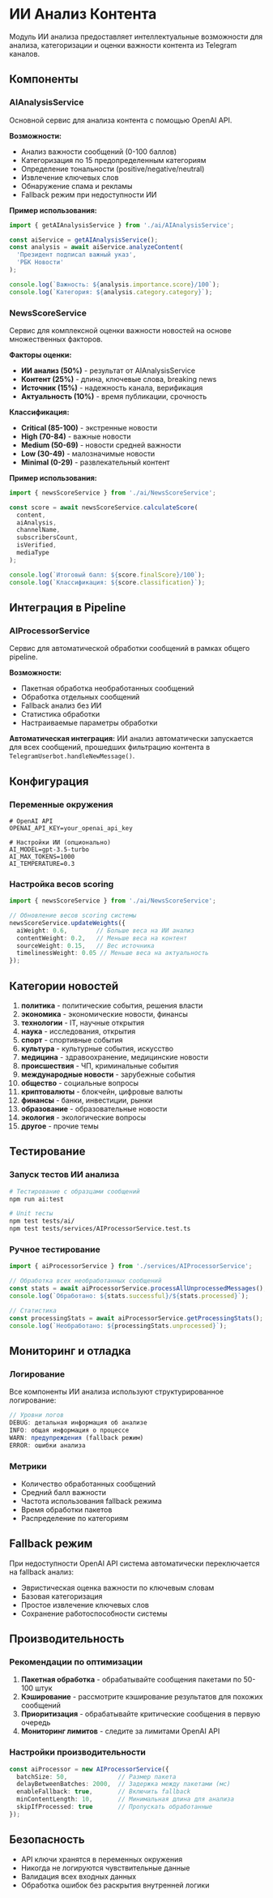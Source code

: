# ИИ Анализ Контента

Модуль ИИ анализа предоставляет интеллектуальные возможности для анализа, категоризации и оценки важности контента из Telegram каналов.

## Компоненты

### AIAnalysisService

Основной сервис для анализа контента с помощью OpenAI API.

**Возможности:**
- Анализ важности сообщений (0-100 баллов)
- Категоризация по 15 предопределенным категориям
- Определение тональности (positive/negative/neutral)
- Извлечение ключевых слов
- Обнаружение спама и рекламы
- Fallback режим при недоступности ИИ

**Пример использования:**
```typescript
import { getAIAnalysisService } from './ai/AIAnalysisService';

const aiService = getAIAnalysisService();
const analysis = await aiService.analyzeContent(
  'Президент подписал важный указ',
  'РБК Новости'
);

console.log(`Важность: ${analysis.importance.score}/100`);
console.log(`Категория: ${analysis.category.category}`);
```

### NewsScoreService

Сервис для комплексной оценки важности новостей на основе множественных факторов.

**Факторы оценки:**
- **ИИ анализ (50%)** - результат от AIAnalysisService
- **Контент (25%)** - длина, ключевые слова, breaking news
- **Источник (15%)** - надежность канала, верификация
- **Актуальность (10%)** - время публикации, срочность

**Классификация:**
- **Critical (85-100)** - экстренные новости
- **High (70-84)** - важные новости
- **Medium (50-69)** - новости средней важности  
- **Low (30-49)** - малозначимые новости
- **Minimal (0-29)** - развлекательный контент

**Пример использования:**
```typescript
import { newsScoreService } from './ai/NewsScoreService';

const score = await newsScoreService.calculateScore(
  content,
  aiAnalysis,
  channelName,
  subscribersCount,
  isVerified,
  mediaType
);

console.log(`Итоговый балл: ${score.finalScore}/100`);
console.log(`Классификация: ${score.classification}`);
```

## Интеграция в Pipeline

### AIProcessorService

Сервис для автоматической обработки сообщений в рамках общего pipeline.

**Возможности:**
- Пакетная обработка необработанных сообщений
- Обработка отдельных сообщений
- Fallback анализ без ИИ
- Статистика обработки
- Настраиваемые параметры обработки

**Автоматическая интеграция:**
ИИ анализ автоматически запускается для всех сообщений, прошедших фильтрацию контента в `TelegramUserbot.handleNewMessage()`.

## Конфигурация

### Переменные окружения

```env
# OpenAI API
OPENAI_API_KEY=your_openai_api_key

# Настройки ИИ (опционально)
AI_MODEL=gpt-3.5-turbo
AI_MAX_TOKENS=1000
AI_TEMPERATURE=0.3
```

### Настройка весов scoring

```typescript
import { newsScoreService } from './ai/NewsScoreService';

// Обновление весов scoring системы
newsScoreService.updateWeights({
  aiWeight: 0.6,        // Больше веса на ИИ анализ
  contentWeight: 0.2,   // Меньше веса на контент
  sourceWeight: 0.15,   // Вес источника
  timelinessWeight: 0.05 // Меньше веса на актуальность
});
```

## Категории новостей

1. **политика** - политические события, решения власти
2. **экономика** - экономические новости, финансы
3. **технологии** - IT, научные открытия
4. **наука** - исследования, открытия
5. **спорт** - спортивные события
6. **культура** - культурные события, искусство
7. **медицина** - здравоохранение, медицинские новости
8. **происшествия** - ЧП, криминальные события
9. **международные новости** - зарубежные события
10. **общество** - социальные вопросы
11. **криптовалюты** - блокчейн, цифровые валюты
12. **финансы** - банки, инвестиции, рынки
13. **образование** - образовательные новости
14. **экология** - экологические вопросы
15. **другое** - прочие темы

## Тестирование

### Запуск тестов ИИ анализа

```bash
# Тестирование с образцами сообщений
npm run ai:test

# Unit тесты
npm test tests/ai/
npm test tests/services/AIProcessorService.test.ts
```

### Ручное тестирование

```typescript
import { aiProcessorService } from './services/AIProcessorService';

// Обработка всех необработанных сообщений
const stats = await aiProcessorService.processAllUnprocessedMessages();
console.log(`Обработано: ${stats.successful}/${stats.processed}`);

// Статистика
const processingStats = await aiProcessorService.getProcessingStats();
console.log(`Необработано: ${processingStats.unprocessed}`);
```

## Мониторинг и отладка

### Логирование

Все компоненты ИИ анализа используют структурированное логирование:

```typescript
// Уровни логов
DEBUG: детальная информация об анализе
INFO: общая информация о процессе
WARN: предупреждения (fallback режим)
ERROR: ошибки анализа
```

### Метрики

- Количество обработанных сообщений
- Средний балл важности
- Частота использования fallback режима
- Время обработки пакетов
- Распределение по категориям

## Fallback режим

При недоступности OpenAI API система автоматически переключается на fallback анализ:

- Эвристическая оценка важности по ключевым словам
- Базовая категоризация
- Простое извлечение ключевых слов
- Сохранение работоспособности системы

## Производительность

### Рекомендации по оптимизации

1. **Пакетная обработка** - обрабатывайте сообщения пакетами по 50-100 штук
2. **Кэширование** - рассмотрите кэширование результатов для похожих сообщений
3. **Приоритизация** - обрабатывайте критические сообщения в первую очередь
4. **Мониторинг лимитов** - следите за лимитами OpenAI API

### Настройки производительности

```typescript
const aiProcessor = new AIProcessorService({
  batchSize: 50,              // Размер пакета
  delayBetweenBatches: 2000,  // Задержка между пакетами (мс)
  enableFallback: true,       // Включить fallback
  minContentLength: 10,       // Минимальная длина для анализа
  skipIfProcessed: true       // Пропускать обработанные
});
```

## Безопасность

- API ключи хранятся в переменных окружения
- Никогда не логируются чувствительные данные
- Валидация всех входных данных
- Обработка ошибок без раскрытия внутренней логики
